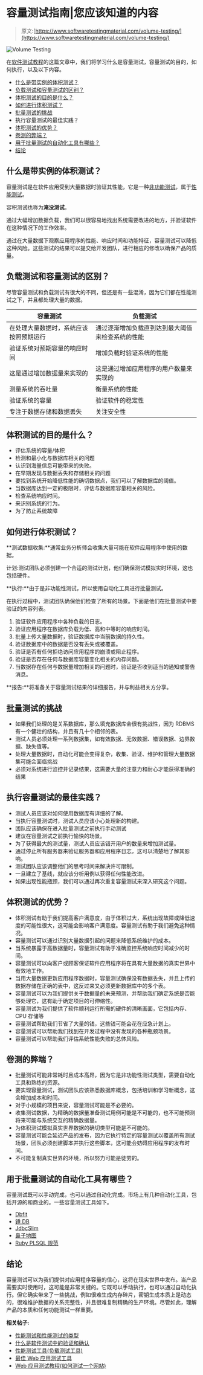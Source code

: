 # 容量测试指南|您应该知道的内容

> 原文:[https://www.softwaretestingmaterial.com/volume-testing/](https://www.softwaretestingmaterial.com/volume-testing/)

![Volume Testing](img/99811a1d032c2e0c50847cbabc329223.png)

在[软件测试教程](https://www.softwaretestingmaterial.com/manual-testing-tutorial/)的这篇文章中，我们将学习什么是容量测试，容量测试的目的，如何执行，以及以下内容。



*   [什么是带实例的体积测试？](#h-what-is-volume-testing-with-example)
*   [负载测试和容量测试的区别？](#h-difference-between-load-testing-and-volume-testing)
*   [体积测试的目的是什么？](#h-what-is-the-purpose-of-volume-testing)
*   [如何进行体积测试？](#h-how-to-perform-volume-testing)
*   [批量测试的挑战](#h-challenges-in-volume-testing)
*   执行容量测试的最佳实践？
*   [体积测试的优势？](#h-advantages-of-volume-testing)
*   [卷测的弊端？](#h-disadvantages-of-volume-testing)
*   [用于批量测试的自动化工具有哪些？](#h-what-are-the-automation-tools-used-for-volume-testing)
*   [结论](#h-conclusion)



## **什么是带实例的体积测试？**

容量测试是在软件应用受到大量数据时验证其性能，它是一种[非功能测试](https://www.softwaretestingmaterial.com/non-functional-testing/)，属于[性能测试](https://www.softwaretestingmaterial.com/performance-testing-tutorial/)。

容积测试也称为**淹没测试**。

通过大幅增加数据负载，我们可以很容易地找出系统需要改进的地方，并验证软件在这种情况下的工作效率。

通过在大量数据下观察应用程序的性能、响应时间和功能特征，容量测试可以降低这种风险。这些测试的结果可以提交给开发团队，进行相应的修改以确保产品的质量。

## **负载测试和容量测试的区别？**

尽管容量测试和负载测试有很大的不同，但还是有一些混淆，因为它们都在性能测试之下，并且都处理大量的数据。

| 容量测试 | 负载测试 |
| --- | --- |
| 在处理大量数据时，系统应该按照预期运行 | 通过逐渐增加负载直到达到最大阈值来检查系统的性能 |
| 验证系统对预期容量的响应时间 | 增加负载时验证系统的性能 |
| 这是通过增加数据量来实现的 | 这是通过增加应用程序的用户数量来实现的 |
| 测量系统的吞吐量 | 衡量系统的性能 |
| 验证系统的容量 | 验证软件的稳定性 |
| 专注于数据存储和数据丢失 | 关注安全性 |

## **体积测试的目的是什么？**

*   评估系统的容量/体积
*   检测和最小化与数据库相关的问题
*   认识到海量信息可能带来的失败。
*   在早期发现与数据丢失和存储相关的问题
*   要找到系统开始降低性能的确切数据点，我们可以了解数据库的阈值。
*   当数据库达到一定的极限时，评估与数据库容量相关的风险。
*   检查系统响应时间。
*   来识别系统的行为。
*   为了防止系统故障

## **如何进行体积测试？**

**测试数据收集:**通常业务分析师会收集大量可能在软件应用程序中使用的数据。

计划:测试团队必须创建一个合适的测试计划，他们确保测试模拟实时环境，这也包括硬件。

**执行:**由于是非功能性测试，所以使用自动化工具进行批量测试。

在执行过程中，测试团队确保他们检查了所有的场景。下面是他们在批量测试中要验证的内容列表。

1.  验证软件应用程序中各种负载的日志。
2.  验证应用程序在数据库负载为低、高和中等时的响应时间。
3.  批量上传大量数据时，验证数据库中当前数据的持久性。
4.  验证数据库中的数据是否没有丢失或被覆盖。
5.  验证是否有任何拒绝访问应用程序的崩溃或阻止程序。
6.  验证是否存在任何与数据库容量变化相关的内存问题。
7.  当数据存在任何与数据量增加相关的问题时，验证是否收到适当的通知或警告消息。

**报告:**将准备关于容量测试结果的详细报告，并与利益相关方分享。

## **批量测试的挑战**

*   如果我们处理的是关系数据库，那么填充数据库会很有挑战性，因为 RDBMS 有一个健壮的结构，并且有几十个相邻的表。
*   测试人员必须处理一系列数据集，如有效数据、无效数据、错误数据、边界数据、缺失值等。
*   处理大量数据时，自动化可能会变得复杂，收集、验证、维护和管理大量数据集可能会面临挑战
*   必须对系统进行监控并记录结果，这需要大量的注意力和耐心才能获得准确的结果

## 执行容量测试的最佳实践？

*   测试人员应该对如何使用数据库有详细的了解。
*   当执行容量测试时，测试人员应该小心处理新的构建。
*   团队应该确保在进入批量测试之前执行手动测试
*   建议在容量测试之前执行愉快的场景。
*   为了获得最大的测试量，测试人员应该错开用户的数量来增加测试量。
*   通过停止所有服务器来验证服务器和应用程序日志，这可以清楚地了解其影响。
*   测试团队应该调整他们的思考时间来解决许可限制。
*   一旦建立了基线，就应该分析用例以获得任何性能改进。
*   如果出现性能瓶颈，我们可以通过再次重复容量测试来深入研究这个问题。

## **体积测试的优势？**

*   体积测试有助于我们提高客户满意度，由于体积过大，系统出现故障或降低速度的可能性很大，这可能会影响客户满意度。容量测试有助于我们避免这种情况。
*   容量测试可以通过识别大量数据引起的问题来降低系统维护的成本。
*   当系统暴露于高数据量时，容量测试有助于准确监控系统响应时间减少的时间。
*   容量测试可以向客户或顾客保证软件应用程序将在具有大量数据的真实世界中有效地工作。
*   当用大量数据更新应用程序数据时，容量测试确保没有数据丢失，并且上传的数据存储在正确的表中，这反过来又必须更新数据库中的多个表。
*   容量测试可以为我们提供关于数据量的未来预测，并帮助我们确定系统是否能够处理它，这有助于确定项目的可伸缩性。
*   容量测试为我们提供了软件顺利运行所需的硬件的清晰画面，它包括内存、CPU 存储等
*   容量测试帮助我们节省了大量的钱，这些钱可能会花在应急计划上。
*   容量测试可以帮助我们找到在开发过程中没有发现的各种瓶颈场景。
*   容量测试可以帮助我们评估系统性能失败的总体风险。

## **卷测的弊端？**

*   批量测试可能非常耗时且成本高昂，因为它是非功能性测试类型，需要自动化工具和熟练的资源。
*   要实现容量测试，测试团队应该熟悉数据库概念，包括培训和学习新概念，这会增加成本和时间。
*   对于小规模的项目来说，容量测试可能是不必要的。
*   收集测试数据，为精确的数据量准备测试用例可能是不可能的，也不可能预测将来可能与系统交互的精确数据量。
*   为体积测试模拟真实世界数据的确切类型可能是不可能的。
*   容量测试可能会延迟产品的发布，因为它执行特定的容量测试以覆盖所有测试场景，团队必须创建脚本并执行这些脚本，这可能会妨碍应用程序的发布时间。
*   不可能复制真实世界的环境，所以努力可能是徒劳的。

## **用于批量测试的自动化工具有哪些？**

容量测试既可以手动完成，也可以通过自动化完成。市场上有几种自动化工具，包括开源的和商业的。一些容量测试工具如下。

*   [Dbfit](https://github.com/dbfit/dbfit)
*   [锤 DB](https://hammerdb.com/)
*   [JdbcSlim](https://github.com/six42/jdbcslim)
*   [鼻子地图](https://github.com/codingo/NoSQLMap)
*   [Ruby PLSQL 规范](https://github.com/rsim/ruby-plsql-spec)

## **结论**

容量测试可以为我们提供对应用程序容量的信心，这将在现实世界中发布。当产品需要实时使用时，这可能是非常关键的。它既可以手动执行，也可以通过自动化执行。但它确实带来了一些挑战，例如很难生成内存碎片，密钥生成本质上是动态的，很难维护数据的关系完整性，并且很难复制精确的生产环境。尽管如此，理解产品的本质和任何功能测试一样重要。

**相关帖子:**

*   [性能测试和性能测试的类型](https://www.softwaretestingmaterial.com/performance-testing-types/)
*   [什么是软件测试中的验证和确认](https://www.softwaretestingmaterial.com/verification-and-validation/)
*   [性能测试工具(负载测试工具)](https://www.softwaretestingmaterial.com/performance-testing-tools/)
*   [最佳 Web 应用测试工具](https://www.softwaretestingmaterial.com/web-application-testing-tools/)
*   [Web 应用测试教程(如何测试一个网站)](https://www.softwaretestingmaterial.com/web-application-testing-tutorial/)